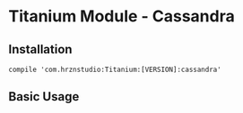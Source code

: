 # Titanium Module - Cassandra

## Installation

```
compile 'com.hrznstudio:Titanium:[VERSION]:cassandra'
```

## Basic Usage